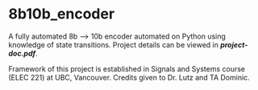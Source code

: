 # 8b10b_encoder

A fully automated 8b --> 10b encoder automated on Python using knowledge of state transitions. Project details can be viewed in ***project-doc.pdf***. 

Framework of this project is established in Signals and Systems course (ELEC 221) at UBC, Vancouver. Credits given to Dr. Lutz and TA Dominic.
